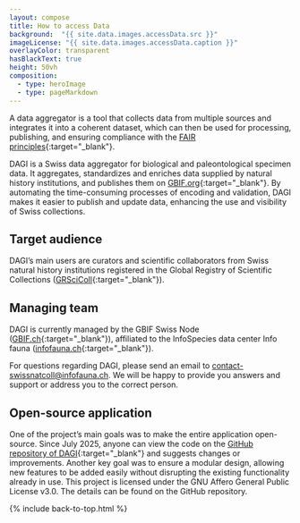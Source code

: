```yaml
---
layout: compose
title: How to access Data
background:  "{{ site.data.images.accessData.src }}"
imageLicense: "{{ site.data.images.accessData.caption }}"
overlayColor: transparent
hasBlackText: true
height: 50vh
composition:
  - type: heroImage
  - type: pageMarkdown
---
```


A data aggregator is a tool that collects data from multiple sources and integrates it into a coherent dataset, which can then be used for processing, publishing, and ensuring compliance with the [FAIR principles](https://www.go-fair.org/fair-principles/){:target="_blank"}.
<br>

DAGI is a Swiss data aggregator for biological and paleontological specimen data. It aggregates, standardizes and enriches data supplied by natural history institutions, and publishes them on [GBIF.org](https://www.gbif.org/){:target="_blank"}. By automating the time-consuming processes of encoding and validation, DAGI makes it easier to publish and update data, enhancing the use and visibility of Swiss collections.

## Target audience

DAGI’s main users are curators and scientific collaborators from Swiss natural history institutions registered in the Global Registry of Scientific Collections ([GRSciColl](https://scientific-collections.gbif.org/){:target="_blank"}).

## Managing team

DAGI is currently managed by the GBIF Swiss Node ([GBIF.ch](https://www.gbif.org/country/CH/summary){:target="_blank"}), affiliated to the InfoSpecies data center Info fauna ([infofauna.ch](https://www.infofauna.ch/fr#gsc.tab=0){:target="_blank"}).

For questions regarding DAGI, please send an email to [contact-swissnatcoll@infofauna.ch](mailto:contact-swissnatcoll@infofauna.ch). We will be happy to provide you answers and support or address you to the correct person.
<br>

## Open-source application

One of the project’s main goals was to make the entire application open-source. Since July 2025, anyone can view the code on the [GitHub repository of DAGI](https://github.com/zebbra/data_aggregator/tree/develop){:target="_blank"} and suggests changes or improvements. Another key goal was to ensure a modular design, allowing new features to be added easily without disrupting the existing functionality already in use.
This project is licensed under the GNU Affero General Public License v3.0. The details can be found on the GitHub repository.

{% include back-to-top.html %}
